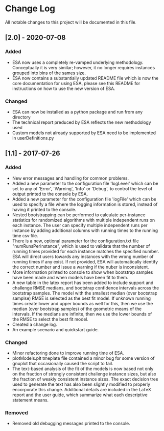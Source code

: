 # Change Log

All notable changes to this project will be documented in this file.


## [2.0] - 2020-07-08

### Added
 - ESA now uses a completely re-vamped underlying methodology. Conceptually it is very similar; however, it no longer requires instances grouped into bins of the sames size.
 - ESA now contains a substantially updated README file which is now the core documentation for using ESA, please see this README for instructions on how to use the new version of ESA.

### Changed
 - ESA can now be installed as a python package and run from any directory
 - The technical report preduced by ESA reflects the new methodology used
 - Custom models not already supported by ESA need to be implemented in userDefinitions.py

## [1.1] - 2017-07-26

### Added
 - New error messages and handling for common problems.
 - Added a new parameter to the configuration file 'logLevel' which can be set to any of 'Error', 'Warning', 'Info' or 'Debug',  to control the level of output printed to the console by ESA. 
 - Added a new parameter for the configuration file 'logFile' which can be used to specify a file where the logging information is stored, instead of having it printed to the console.
 - Nested bootstrapping can be performed to calculate per-instance statistics for randomized algorithms with multiple independent runs on each instance. The user can specify multiple independent runs per instance by adding additional columns with running times to the running time csv file. 
 - There is a new, optional parameter for the configuration.txt file "numRunsPerInstance", which is used to validate that the number of running times provided for each instance matches the specified number. ESA will direct users towards any instances with the wrong number of running times if any exist. If not provided, ESA will automatically identify the correct number and issue a warning if the nuber is inconsistent.
 - More information printed to console to show when bootstrap samples have been made and when models have been fit to them.
 - A new table in the latex report has been added to include support and challenge RMSE medians, and bootstrap confidence intervals across the bootstrap samples. The model with the smallest median (over bootstrap samplse) RMSE is selected as the best fit model. If unknown running times create lower and upper bounds as well for this, then we use the median (over bootstrap samples) of the geometric means of the intervals. If the medians are infinite, then we use the lower bounds of the RMSE to select the best fit model. 
 - Created a change log.
 - An example scenario and quickstart guide.

### Changed
 - Minor refactoring done to improve running time of ESA.
 - plotModels.plt tmeplate file contained a minor bug for some version of gnuplot that occasionally caused the script to fail.
 - The text-based analysis of the fit of the models is now based not only on the fraction of strongly consistent challenge instance sizes, but also the fraction of weakly consistent instance sizes. The exact decision tree used to generate the text has also been slightly modified to properly encorporate this change. Additional details are included in the LaTeX report and the user guide, which summarize what each descriptive statement means. 

### Removed
 - Removed old debugging messages printed to the console.
